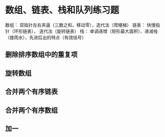 # 数组、链表、栈和队列练习题
数组： 双指针左右夹逼（三数之和，移动零），迭代法（爬楼梯）
链表： 快慢指针（环形链表）， 迭代法（旋转链表）
栈： 单调递增（矩形最大面积）、递减栈（接雨水），先进后出的特点（有效括号）

## 删除排序数组中的重复项

## 旋转数组

## 合并两个有序链表

## 合并两个有序数组

## 加一
